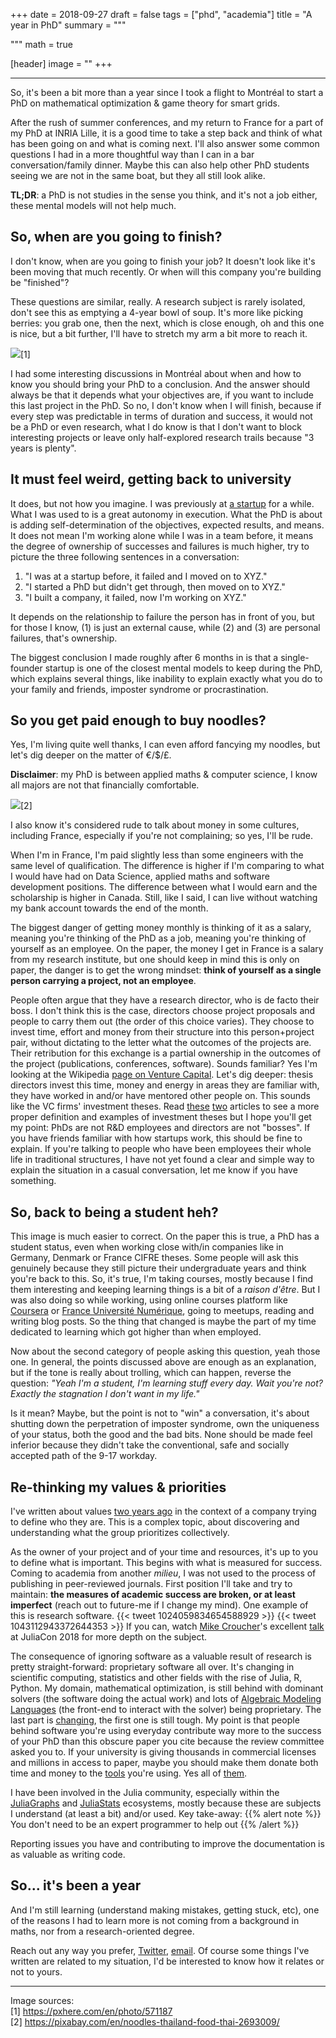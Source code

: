 +++
date = 2018-09-27
draft = false
tags = ["phd", "academia"]
title = "A year in PhD"
summary = """

"""
math = true

[header]
image = ""
+++

--------

So, it's been a bit more than a year since I took a flight to Montréal to
start a PhD on mathematical optimization & game theory for smart grids.

After the rush of summer conferences, and my return to France
for a part of my PhD at INRIA Lille, it is a good time to take a step back
and think of what has been going on and what is coming next. I'll also answer
some common questions I had in a more thoughtful way than I can in a
bar conversation/family dinner. Maybe this can also help other PhD students seeing
we are not in the same boat, but they all still look alike.

**TL;DR**: a PhD is not studies in the sense you think, and it's not a job either,
these mental models will not help much.

## So, when are you going to finish?

I don't know, when are you going to finish your job? It doesn't look
like it's been moving that much recently. Or when will this company
you're building be "finished"?  

These questions are similar, really. A research subject is rarely isolated,
don't see this as emptying a 4-year bowl of soup. It's more like picking
berries: you grab one, then the next, which is close enough, oh and this one
is nice, but a bit further, I'll have to stretch my arm a bit more to reach it.  

![](/img/posts/phd-year/blueberries.jpg)[1]  

I had some interesting discussions in Montréal about when and how to know
you should bring your PhD to a conclusion. And the answer should always be
that it depends what your objectives are, if you want to include this last
project in the PhD. So no, I don't know when I will finish, because if every
step was predictable in terms of duration and success, it would not be a PhD or
even research, what I do know is that I don't want to block interesting projects
or leave only half-explored research trails because "3 years is plenty".  

## It must feel weird, getting back to university

It does, but not how you imagine. I was previously at
[a startup](/post/2016-08-11-back-to-startup/) for a while.
What I was used to is a great autonomy in execution. What the
PhD is about is adding self-determination of the objectives,
expected results, and means. It does not mean I'm working alone
while I was in a team before, it means the degree of ownership
of successes and failures is much higher, try to picture the
three following sentences in a conversation:

1. "I was at a startup before, it failed and I moved on to XYZ."
2. "I started a PhD but didn't get through, then moved on to XYZ."
3. "I built a company, it failed, now I'm working on XYZ."

It depends on the relationship to failure the person has in front of
you, but for those I know, (1) is just an external cause, while (2)
and (3) are personal failures, that's ownership.  

The biggest conclusion I made roughly after 6 months in is that a
single-founder startup is one of the closest mental models to keep
during the PhD, which explains several things, like inability to
explain exactly what you do to your family and friends, imposter
syndrome or procrastination.

## So you get paid enough to buy noodles?

Yes, I'm living quite well thanks, I can even afford fancying
my noodles, but let's dig deeper on the matter of €/$/£.  
  
**Disclaimer**: my PhD is between applied maths & computer science, I know
all majors are not that financially comfortable.

![](/img/posts/phd-year/noodles.png)[2]  

I also know it's considered rude to talk about money in some cultures,
including France, especially if you're not complaining; so yes, I'll
be rude.  

When I'm in France, I'm paid slightly less than some engineers with the same
level of qualification. The difference is higher if I'm comparing to what
I would have had on Data Science, applied maths and software development
positions. The difference between what I would earn and the scholarship
is higher in Canada. Still, like I said, I can live without watching
my bank account towards the end of the month.

The biggest danger of getting money monthly is thinking of it as a salary,
meaning you're thinking of the PhD as a job, meaning you're thinking of
yourself as an employee. On the paper, the money I get in France is a salary
from my research institute, but one should keep in mind this is only on paper,
the danger is to get the wrong mindset: **think of yourself as a single person
carrying a project, not an employee**.  

People often argue that they have a research director, who is de facto their boss.
I don't think this is the case, directors choose project proposals and people
to carry them out (the order of this choice varies). They choose to invest
time, effort and money from their structure into this person+project pair,
without dictating to the letter what the outcomes of the projects are.
Their retribution for this exchange is a partial ownership in the outcomes
of the project (publications, conferences, software).
Sounds familiar? Yes I'm looking at the Wikipedia
[page on Venture Capital](https://en.wikipedia.org/wiki/Venture_capital).
Let's dig deeper: thesis directors invest this time, money and energy in
areas they are familiar with, they have worked in and/or have mentored other
people on. This sounds like the VC firms' investment theses.
Read [these](https://a16z.com/2016/08/20/why-software-is-eating-the-world/)
[two](https://hackernoon.com/the-birth-of-a-venture-capital-investment-thesis-afd2903ae12)
articles to see a more proper definition and examples of investment theses
but I hope you'll get my point: PhDs are not R&D employees and directors are
not "bosses". If you have friends familiar with how startups work, this should
be fine to explain. If you're talking to people who have been employees their
whole life in traditional structures, I have not yet found a clear and simple
way to explain the situation in a casual conversation, let me know if you have
something.

## So, back to being a student heh?

This image is much easier to correct. On the paper this is true,
a PhD has a student status, even when working close with/in
companies like in Germany, Denmark or France CIFRE theses.
Some people will ask this genuinely because they still picture their
undergraduate years and think you're back to this.
So, it's true, I'm taking courses, mostly because I find them
interesting and keeping learning things is a bit of a *raison d'être*.
But I was also doing so while working, using online courses platform like
[Coursera](https://www.coursera.org/) or 
[France Université Numérique](https://www.fun-mooc.fr/), going to meetups,
reading and writing blog posts. So the thing that changed is maybe the part
of my time dedicated to learning which got higher than when employed.  

Now about the second category of people asking this question, yeah those one.
In general, the points discussed above are enough as an explanation,
but if the tone is really about trolling, which can happen, reverse the question:
*"Yeah I'm a student, I'm learning stuff every day. Wait you're not?
Exactly the stagnation I don't want in my life."*  

Is it mean? Maybe, but the point is not to "win" a conversation, it's about
shutting down the perpetration of imposter syndrome, own the uniqueness of
your status, both the good and the bad bits. None should be made feel inferior
because they didn't take the conventional, safe and socially accepted path of
the 9-17 workday.

## Re-thinking my values & priorities

I've written about values [two years ago](/post/2016-10-7-company-values/)
in the context of a company trying to define who they are.
This is a complex topic, about discovering and understanding what the
group prioritizes collectively.  

As the owner of your project and of your time and resources, it's up to you to define
what is important. This begins with what is measured for success. Coming to academia
from another *milieu*, I was not used to the process of publishing in peer-reviewed
journals. First position I'll take and try to maintain: **the measures of academic
success are broken, or at least imperfect** (reach out to future-me if I change my mind).
One example of this is research software.
{{< tweet 1024059834654588929 >}}
{{< tweet 1043112943372644353 >}}
If you can, watch
[Mike Croucher](https://twitter.com/walkingrandomly)'s excellent
[talk](https://www.youtube.com/watch?v=8ZSaAM8hhJ4) at JuliaCon 2018 for more
depth on the subject.  

The consequence of ignoring software as a valuable result of research is
pretty straight-forward: proprietary software all over.
It's changing in scientific computing, statistics and other fields with
the rise of Julia, R, Python. My domain, mathematical optimization, is
still behind with dominant solvers (the software doing the actual work)
and lots of [Algebraic Modeling Languages](https://en.wikipedia.org/wiki/Algebraic_modeling_language)
(the front-end to interact with the solver) being proprietary.
The last part is [changing](https://numfocus.org/project/jump),
the first one is still tough.
My point is that people behind software you're
using everyday contribute way more to the success of your PhD than this
obscure paper you cite because the review committee asked you to.
If your university is giving thousands in commercial licenses and
millions in access to paper, maybe you should make them donate both time
and money to the [tools](https://www.flipcause.com/secure/cause_pdetails/MjM2OA==) 
you're using. Yes all of [them](https://donate.wikimedia.org/wiki/WMFJA1/en/US).  

I have been involved in the Julia community, especially within the
[JuliaGraphs](http://github.com/JuliaGraphs/) and 
[JuliaStats](http://github.com/JuliaStats/) ecosystems, mostly because these
are subjects I understand (at least a bit) and/or used.
Key take-away:
{{% alert note %}}
You don't need to be an expert programmer to help out
{{% /alert %}}

Reporting issues you have and contributing to improve the documentation
is as valuable as writing code.

## So... it's been a year

And I'm still learning (understand making mistakes, getting stuck, etc),
one of the reasons I had to learn more is not coming from a background
in maths, nor from a research-oriented degree.

Reach out any way you prefer, [Twitter](https://twitter.com/matbesancon),
[email](/#contact). Of course some things I've written are related
to my situation, I'd be interested to know how it relates or not to yours.


--------

Image sources:  
[1] https://pxhere.com/en/photo/571187  
[2] https://pixabay.com/en/noodles-thailand-food-thai-2693009/  
